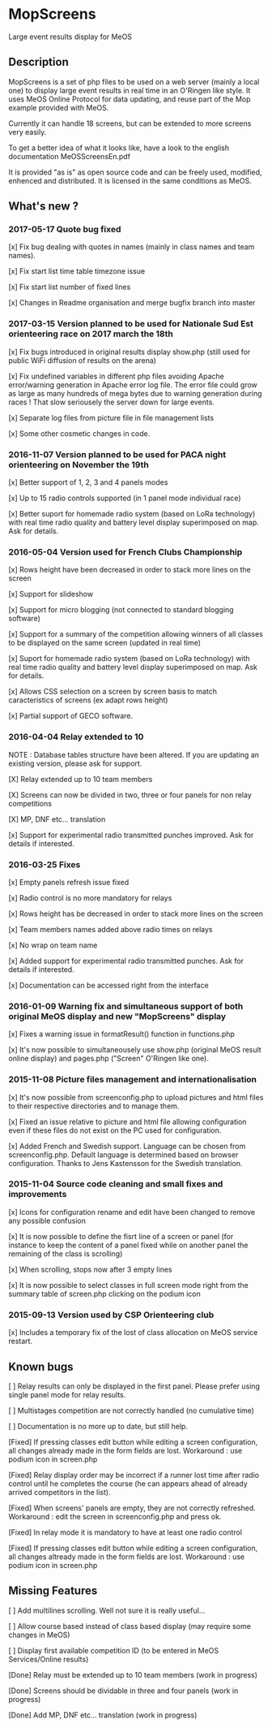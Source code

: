 # MopScreens
Large event results display for MeOS

## Description
MopScreens is a set of php files to be used on a web server (mainly a local one) to display large event results in real time in an O'Ringen like style.
It uses MeOS Online Protocol for data updating, and reuse part of the Mop example provided with MeOS.

Currently it can handle 18 screens, but can be extended to more screens very easily.

To get a better idea of what it looks like, have a look to the english documentation MeOSScreensEn.pdf

It is provided "as is" as open source code and can be freely used, modified, enhenced and distributed. It is licensed in the same conditions as MeOS.

## What's new ?

### 2017-05-17 Quote bug fixed
[x] Fix bug dealing with quotes in names (mainly in class names and team names).

[x] Fix start list time table timezone issue

[x] Fix start list number of fixed lines

[x] Changes in Readme organisation and merge bugfix branch into master

### 2017-03-15 Version planned to be used for Nationale Sud Est orienteering race on 2017 march the 18th
[x] Fix bugs introduced in original results display show.php (still used for public WiFi diffusion of results on the arena)

[x] Fix undefined variables in different php files avoiding Apache error/warning generation in Apache error log file. The error file could grow as large as many hundreds of mega bytes due to warning generation during races ! That slow seriousely the server down for large events.

[x] Separate log files from picture file in file management lists

[x] Some other cosmetic changes in code.


### 2016-11-07 Version planned to be used for PACA night orienteering on November the 19th
[x] Better support of 1, 2, 3 and 4 panels modes

[x] Up to 15 radio controls supported (in 1 panel mode individual race)

[x] Better suport for homemade radio system (based on LoRa technology) with real time radio quality and battery level display superimposed on map. Ask for details.


### 2016-05-04 Version used for French Clubs Championship
[x] Rows height have been decreased in order to stack more lines on the screen

[x] Support for slideshow

[x] Support for micro blogging (not connected to standard blogging software)

[x] Support for a summary of the competition allowing winners of all classes to be displayed on the same screen (updated in real time)

[x] Suport for homemade radio system (based on LoRa technology) with real time radio quality and battery level display superimposed on map. Ask for details.

[x] Allows CSS selection on a screen by screen basis to match caracteristics of screens (ex adapt rows height)

[x] Partial support of GECO software.

### 2016-04-04 Relay extended to 10
NOTE : Database tables structure have been altered. If you are updating an existing version, please ask for support.

[X] Relay extended up to 10 team members

[X] Screens can now be divided in two, three or four panels for non relay competitions

[X] MP, DNF etc... translation

[x] Support for experimental radio transmitted punches improved. Ask for details if interested.

### 2016-03-25 Fixes
[x] Empty panels refresh issue fixed

[x] Radio control is no more mandatory for relays

[x] Rows height has be decreased in order to stack more lines on the screen

[x] Team members names added above radio times on relays

[x] No wrap on team name

[x] Added support for experimental radio transmitted punches. Ask for details if interested.

[x] Documentation can be accessed right from the interface

### 2016-01-09 Warning fix and simultaneous support of both original MeOS display and new "MopScreens" display
[x] Fixes a warning issue in formatResult() function in functions.php

[x] It's now possible to simultaneousely use show.php (original MeOS result online display) and pages.php ("Screen" O'Ringen like one).

### 2015-11-08 Picture files management and internationalisation
[x] It's now possible from screenconfig.php to upload pictures and html files to their respective directories and to manage them.

[x] Fixed an issue relative to picture and html file allowing configuration even if these files do not exist on the PC used for configuration.

[x] Added French and Swedish support. Language can be chosen from screenconfig.php. Default language is determined based on browser configuration. Thanks to Jens Kastensson for the Swedish translation.

### 2015-11-04 Source code cleaning and small fixes and improvements
[x] Icons for configuration rename and edit have been changed to remove any possible confusion

[x] It is now possible to define the fisrt line of a screen or panel (for instance to keep the content of a panel fixed while on another panel the remaining of the class is scrolling)

[x] When scrolling, stops now after 3 empty lines

[x] It is now possible to select classes in full screen mode right from the summary table of screen.php clicking on the podium icon

### 2015-09-13 Version used by CSP Orienteering club
[x] Includes a temporary fix of the lost of class allocation on MeOS service restart.

## Known bugs
[ ] Relay results can only be displayed in the first panel. Please prefer using single panel mode for relay results.

[ ] Multistages competition are not correctly handled (no cumulative time)

[ ] Documentation is no more up to date, but still help.

[Fixed] If pressing classes edit button while editing a screen configuration, all changes already made in the form fields are lost. Workaround : use podium icon in screen.php

[Fixed] Relay display order may be incorrect if a runner lost time after radio control until he completes the course (he can appears ahead of already arrived competitors in the list).

[Fixed] When screens' panels are empty, they are not correctly refreshed. Workaround : edit the screen in screenconfig.php and press ok.

[Fixed] In relay mode it is mandatory to have at least one radio control

[Fixed] If pressing classes edit button while editing a screen configuration, all changes altready made in the form fields are lost. Workaround : use podium icon in screen.php

## Missing Features
[ ] Add multilines scrolling. Well not sure it is really useful...

[ ] Allow course based instead of class based display (may require some changes in MeOS)

[ ] Display first available competition ID (to be entered in MeOS Services/Online results)

[Done] Relay must be extended up to 10 team members (work in progress)

[Done] Screens should be dividable in three and four panels (work in progress)

[Done] Add MP, DNF etc... translation (work in progress)



